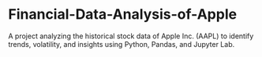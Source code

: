 # Financial-Data-Analysis-of-Apple
A project analyzing the historical stock data of Apple Inc. (AAPL) to identify trends, volatility, and insights using Python, Pandas, and Jupyter Lab.
